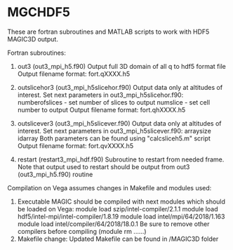 # MGCHDF5

These are fortran subroutines and MATLAB scripts to work with HDF5 MAGIC3D output.

Fortran subroutines:
1. out3 (out3_mpi_h5.f90)
Output full 3D domain of all q to hdf5 format file
Output filename format: fort.qXXXX.h5

2. outslicehor3 (out3_mpi_h5slicehor.f90)
Output data only at altitudes of interest.
Set next parameters in out3_mpi_h5slicehor.f90:
numberofslices - set number of slices to output
numslice - set cell number to output
Output filename format: fort.qhXXXX.h5

3. outslicever3 (out3_mpi_h5slicever.f90)
Output data only at altitudes of interest.
Set next parameters in out3_mpi_h5slicever.f90:
arraysize
idarray
Both parameters can be found using "calcsliceh5.m" script
Output filename format: fort.qvXXXX.h5

4. restart (restart3_mpi_hdf.f90)
Subroutine to restart from needed frame. Note that output used to restart should be output from out3 (out3_mpi_h5.f90) routine

Compilation on Vega assumes changes in Makefile and modules used:
1. Executable MAGIC should be compiled with next modules which should be loaded on Vega:
module load szip/intel-compiler/2.1.1
module load hdf5/intel-mpi/intel-compiler/1.8.19
module load intel/mpi/64/2018/1.163
module load intel/compiler/64/2018/18.0.1
Be sure to remove other compilers before compiling (module rm ......)
2. Makefile change:
Updated Makefile can be found in /MAGIC3D folder
